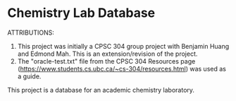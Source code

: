 # Chemistry Lab Database

ATTRIBUTIONS: 
1. This project was initially a CPSC 304 group project with Benjamin Huang and Edmond Mah. This is an extension/revision of the project.
2. The "oracle-test.txt" file from the CPSC 304 Resources page (https://www.students.cs.ubc.ca/~cs-304/resources.html) was used as a guide.

This project is a database for an academic chemistry laboratory.
